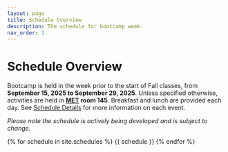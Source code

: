 ```yaml
---
layout: page
title: Schedule Overview
description: The schedule for bootcamp week.
nav_order: 3
---
```


# Schedule Overview

Bootcamp is held in the week prior to the start of Fall classes, from **September 15, 2025 to September 29, 2025**. Unless specified otherwise, activities are held in **[MET](https://goo.gl/maps/eXQLH5v2zcRU8f8P8) room 145**. Breakfast and lunch are provided each day. See [Schedule Details](schedule-details.md) for more information on each event.

*Please note the schedule is actively being developed and is subject to change.*

{% for schedule in site.schedules %}
{{ schedule }}
{% endfor %}
